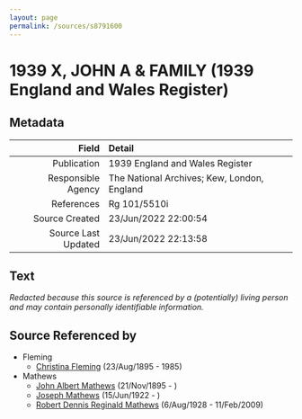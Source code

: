 ```yaml
---
layout: page
permalink: /sources/s8791600
---
```


# 1939 X, JOHN A & FAMILY (1939 England and Wales Register)

## Metadata

Field | Detail
---:|:---
Publication | 1939 England and Wales Register
Responsible Agency | The National Archives; Kew, London, England
References | Rg 101/5510i
Source Created | 23/Jun/2022 22:00:54
Source Last Updated | 23/Jun/2022 22:13:58

## Text

_Redacted because this source is referenced by a (potentially) living person and may contain personally identifiable information._

## Source Referenced by

* Fleming
  * [Christina Fleming](../people/@89446044@-christina-fleming-b1895-8-23-d1985.md) (23/Aug/1895 - 1985)
* Mathews
  * [John Albert Mathews](../people/@5643892@-john-albert-mathews-b1895-11-21-d.md) (21/Nov/1895 - )
  * [Joseph Mathews](../people/@98232688@-joseph-mathews-b1922-6-15-d.md) (15/Jun/1922 - )
  * [Robert Dennis Reginald Mathews](../people/@58223940@-robert-dennis-reginald-mathews-b1928-8-6-d2009-2-11.md) (6/Aug/1928 - 11/Feb/2009)
